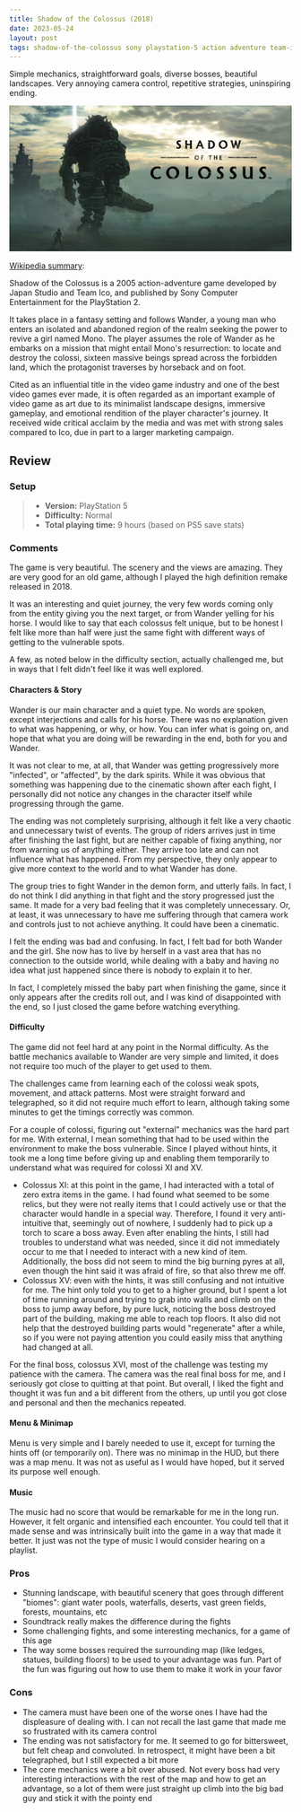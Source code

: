 ```yaml
---
title: Shadow of the Colossus (2018)
date: 2023-05-24
layout: post
tags: shadow-of-the-colossus sony playstation-5 action adventure team-ico bluepoint single-player
---
```


Simple mechanics, straightforward goals, diverse bosses, beautiful landscapes. Very annoying camera control, repetitive
strategies, uninspiring ending.

![](https://raw.githubusercontent.com/Tschis/reviews-blog/main/assets/covers/shadow-of-the-colossus-2018.png)

[Wikipedia summary](https://en.wikipedia.org/wiki/Shadow_of_the_Colossus):

Shadow of the Colossus is a 2005 action-adventure game developed by Japan Studio and Team Ico, and published by Sony 
Computer Entertainment for the PlayStation 2. 

It takes place in a fantasy setting and follows Wander, a young man who enters an isolated and abandoned region of the
realm seeking the power to revive a girl named Mono. The player assumes the role of Wander as he embarks on a mission
that might entail Mono's resurrection: to locate and destroy the colossi, sixteen massive beings spread across the 
forbidden land, which the protagonist traverses by horseback and on foot.

Cited as an influential title in the video game industry and one of the best video games ever made, it is often regarded
as an important example of video game as art due to its minimalist landscape designs, immersive gameplay, and emotional
rendition of the player character's journey. It received wide critical acclaim by the media and was met with strong 
sales compared to Ico, due in part to a larger marketing campaign.

## Review

### Setup
> - **Version:** PlayStation 5  
> - **Difficulty:** Normal
> - **Total playing time:** 9 hours (based on PS5 save stats)

### Comments

The game is very beautiful. The scenery and the views are amazing. They are very good for an old game, although I played
the high definition remake released in 2018. 

It was an interesting and quiet journey, the very few words coming only from the entity giving you the next target, or
from Wander yelling for his horse. I would like to say that each colossus felt unique, but to be honest I felt like
more than half were just the same fight with different ways of getting to the vulnerable spots.

A few, as noted below in the difficulty section, actually challenged me, but in ways that I felt didn't feel like it
was well explored.

#### Characters & Story

Wander is our main character and a quiet type. No words are spoken, except interjections and calls for his horse. There
was no explanation given to what was happening, or why, or how. You can infer what is going on, and hope that what you
are doing will be rewarding in the end, both for you and Wander.

It was not clear to me, at all, that Wander was getting progressively more "infected", or "affected", by the dark
spirits. While it was obvious that something was happening due to the cinematic shown after each fight, I personally
did not notice any changes in the character itself while progressing through the game.

The ending was not completely surprising, although it felt like a very chaotic and unnecessary twist of events. The
group of riders arrives just in time after finishing the last fight, but are neither capable of fixing anything, nor
from warning us of anything either. They arrive too late and can not influence what has happened. From my perspective,
they only appear to give more context to the world and to what Wander has done.

The group tries to fight Wander in the demon form, and utterly fails. In fact, I do not think I did anything in that
fight and the story progressed just the same. It made for a very bad feeling that it was completely unnecessary. Or, at
least, it was unnecessary to have me suffering through that camera work and controls just to not achieve anything. It
could have been a cinematic.

I felt the ending was bad and confusing. In fact, I felt bad for both Wander and the girl. She now has to live by
herself in a vast area that has no connection to the outside world, while dealing with a baby and having no idea what
just happened since there is nobody to explain it to her.

In fact, I completely missed the baby part when finishing the game, since it only appears after the credits roll out,
and I was kind of disappointed with the end, so I just closed the game before watching everything.

#### Difficulty

The game did not feel hard at any point in the Normal difficulty. As the battle mechanics available to Wander are very
simple and limited, it does not require too much of the player to get used to them.

The challenges came from learning each of the colossi weak spots, movement, and attack patterns. Most were straight
forward and telegraphed, so it did not require much effort to learn, although taking some minutes to get the timings
correctly was common.

For a couple of colossi, figuring out "external" mechanics was the hard part for me. With external, I mean something
that had to be used within the environment to make the boss vulnerable. Since I played without hints, it took me a long
time before giving up and enabling them temporarily to understand what was required for colossi XI and XV.

* Colossus XI: at this point in the game, I had interacted with a total of zero extra items in the game. I had found
what seemed to be some relics, but they were not really items that I could actively use or that the character would 
handle in a special way. Therefore, I found it very anti-intuitive that, seemingly out of nowhere, I suddenly had to 
pick up a torch to scare a boss away. Even after enabling the hints, I still had troubles to understand what was needed,
since it did not immediately occur to me that I needed to interact with a new kind of item. Additionally, the boss did
not seem to mind the big burning pyres at all, even though the hint said it was afraid of fire, so that also threw me
off.
* Colossus XV: even with the hints, it was still confusing and not intuitive for me. The hint only told you to get to a
higher ground, but I spent a lot of time running around and trying to grab into walls and climb on the boss to jump away
before, by pure luck, noticing the boss destroyed part of the building, making me able to reach top floors. It also did 
not help that the destroyed building parts would "regenerate" after a while, so if you were not paying attention you 
could easily miss that anything had changed at all.

For the final boss, colossus XVI, most of the challenge was testing my patience with the camera. The camera was the real
final boss for me, and I seriously got close to quitting at that point. But overall, I liked the fight and thought it
was fun and a bit different from the others, up until you got close and personal and then the mechanics repeated.

#### Menu & Minimap

Menu is very simple and I barely needed to use it, except for turning the hints off (or temporarily on).
There was no minimap in the HUD, but there was a map menu. It was not as useful as I would have hoped, but it served its
purpose well enough.

#### Music

The music had no score that would be remarkable for me in the long run. However, it felt organic and intensified each
encounter. You could tell that it made sense and was intrinsically built into the game in a way that made it better.
It just was not the type of music I would consider hearing on a playlist.

### Pros

* Stunning landscape, with beautiful scenery that goes through different "biomes": giant water pools, waterfalls, 
deserts, vast green fields, forests, mountains, etc
* Soundtrack really makes the difference during the fights
* Some challenging fights, and some interesting mechanics, for a game of this age
* The way some bosses required the surrounding map (like ledges, statues, building floors) to be used to your advantage
was fun. Part of the fun was figuring out how to use them to make it work in your favor

### Cons

* The camera must have been one of the worse ones I have had the displeasure of dealing with. I can not recall the last
game that made me so frustrated with its camera control
* The ending was not satisfactory for me. It seemed to go for bittersweet, but felt cheap and convoluted. In retrospect,
it might have been a bit telegraphed, but I still expected a bit more
* The core mechanics were a bit over abused. Not every boss had very interesting interactions with the rest of the map
and how to get an advantage, so a lot of them were just straight up climb into the big bad guy and stick it with the
pointy end
